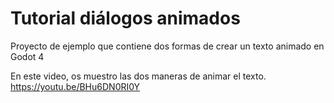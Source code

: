 # Tutorial diálogos animados
Proyecto de ejemplo que contiene dos formas de crear un texto animado en Godot 4

En este video, os muestro las dos maneras de animar el texto.
https://youtu.be/BHu6DN0RI0Y
